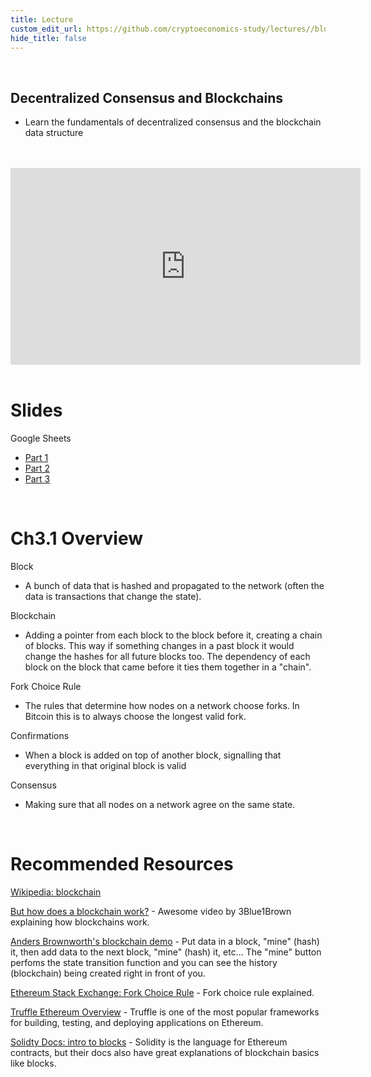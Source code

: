 ```yaml
---
title: Lecture
custom_edit_url: https://github.com/cryptoeconomics-study/lectures//blob/master/ch3/3.1/lecture.md
hide_title: false
---
```

<!-- This file is generated by /website/scripts/sync-util.js - changes will be overwritten! -->

<br />

## Decentralized Consensus and Blockchains
- Learn the fundamentals of decentralized consensus and the blockchain data structure

<br />
<br />
<iframe
	width="560"
	height="315"
	src="https://www.youtube.com/embed/dZp4fH0McIg"
	frameborder="0"
	allow="accelerometer; autoplay; encrypted-media; gyroscope; picture-in-picture"
	allowfullscreen>
</iframe>
<br />
<br />

# Slides

Google Sheets
- [Part 1](https://docs.google.com/presentation/d/1KM9FExtcdvWWeQNW6SjpHswmrU1CsH1bRM9qslOYUyQ/edit#slide=id.g4023786b63_0_0)
- [Part 2](https://docs.google.com/presentation/d/100f7u_DKz8mDdChzYLx3C2ALxs0_oyDp-07pppDuC-k/edit#slide=id.g56028c6a63_0_3311)
- [Part 3](https://docs.google.com/presentation/d/18qFsBmOBlRziCIjRAJQIVlY0KM2DvhlX3vQtkWlnl5I/edit#slide=id.g5609d5c0b9_2_3522)

<br />

# Ch3.1 Overview

Block
- A bunch of data that is hashed and propagated to the network (often the data is transactions that change the state).

Blockchain
- Adding a pointer from each block to the block before it, creating a chain of blocks. This way if something changes in a past block it would change the hashes for all future blocks too. The dependency of each block on the block that came before it ties them together in a "chain".

Fork Choice Rule
- The rules that determine how nodes on a network choose forks. In Bitcoin this is to always choose the longest valid fork.

Confirmations
- When a block is added on top of another block, signalling that everything in that original block is valid

Consensus
- Making sure that all nodes on a network agree on the same state.

<br />

# Recommended Resources

[Wikipedia: blockchain](https://en.wikipedia.org/wiki/Blockchain)

[But how does a blockchain work?](https://www.youtube.com/watch?v=bBC-nXj3Ng4&feature=youtu.be) - Awesome video by 3Blue1Brown explaining how blockchains work.

[Anders Brownworth's blockchain demo](https://anders.com/blockchain/blockchain.html) - Put data in a block, "mine" (hash) it, then add data to the next block, "mine" (hash) it, etc... The "mine" button perfoms the state transition function and you can see the history (blockchain) being created right in front of you.

[Ethereum Stack Exchange: Fork Choice Rule](https://bitcoin.stackexchange.com/questions/88777/fork-choice-rule-a-general-term-or-a-specific-algorithm) - Fork choice rule explained.

[Truffle Ethereum Overview](https://www.trufflesuite.com/tutorials/ethereum-overview) - Truffle is one of the most popular frameworks for building, testing, and deploying applications on Ethereum.

[Solidty Docs: intro to blocks](https://solidity.readthedocs.io/en/v0.5.11/introduction-to-smart-contracts.html#blocks) - Solidity is the language for Ethereum contracts, but their docs also have great explanations of blockchain basics like blocks.

<br />

